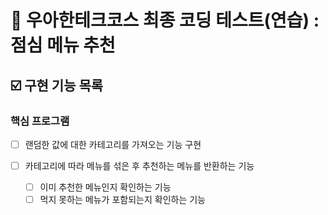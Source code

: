 # 📔 우아한테크코스 최종 코딩 테스트(연습) : 점심 메뉴 추천

## ☑️ 구현 기능 목록

### 핵심 프로그램 

- [ ] 랜덤한 값에 대한 카테고리를 가져오는 기능 구현

- [ ] 카테고리에 따라 메뉴를 섞은 후 추천하는 메뉴를 반환하는 기능
  - [ ] 이미 추천한 메뉴인지 확인하는 기능
  - [ ] 먹지 못하는 메뉴가 포함되는지 확인하는 기능